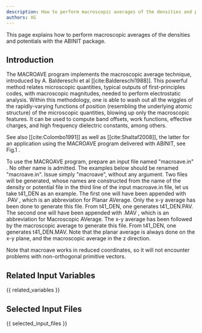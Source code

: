 ```yaml
---
description: How to perform macroscopic averages of the densities and potentials
authors: XG
---
```

<!--- This is the source file for this topics. Can be edited. -->

This page explains how to perform macroscopic averages of the densities and potentials with the ABINIT package.

## Introduction

The MACROAVE program implements the macroscopic average technique,
introduced by A. Baldereschi et al [[cite:Baldereschi1988]].
This powerful method relates microscopic quantities, typical outputs of first-principles codes,
with macroscopic magnitudes, needed to perform electrostatic analysis.
Within this methodology, one is able to wash out all the
wiggles of the rapidly-varying functions of position (resembling the underlying atomic structure) 
of the microscopic quantities,
blowing up only the macroscopic features.
It can be used to compute band offsets, work functions, effective
charges, and high frequency dielectric constants, among others.

See also [[cite:Colombo1991]] as well as [[cite:Shaltaf2008]], the latter for an application using 
the MACROAVE program delivered with ABINIT, see Fig.1 .

To use the MACROAVE program, prepare an input file named "macroave.in" . No other name is admitted.
The examples below should be renamed "macroave.in". 
Issue simply "macroave", without any argument. Two files will be generated, whose names
are constructed from the name of the density or potential file in the third line of the input macroave.in file,
let us take t41_DEN as an example.
The first one will have been appended with .PAV , which is an abbreviation for Planar AVerage.
Only the x-y average has been done to generate this file. From t41_DEN, one generates t41_DEN.PAV.
The second one will have been appended with .MAV , which is an abbreviation for Macroscopic AVerage.
The x-y average has been followed by the macroscopic average to generate this file. From t41_DEN, one generates t41_DEN.MAV.
Note that the planar average is always done on the x-y plane, and the macroscopic average in the z direction.

Note that macroave works in reduced coordinates, so it will not encounter problems with non-orthogonal primitive vectors.

## Related Input Variables

{{ related_variables }}

## Selected Input Files

{{ selected_input_files }}

